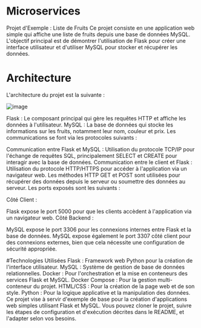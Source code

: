 # Microservices
Projet d'Exemple : Liste de Fruits
Ce projet consiste en une application web simple qui affiche une liste de fruits depuis une base de données MySQL. L'objectif principal est de démontrer l'utilisation de Flask pour créer une interface utilisateur et d'utiliser MySQL pour stocker et récupérer les données.

# Architecture
L'architecture du projet est la suivante :

![image](https://github.com/lucadipisa/Microservices-H3/assets/113420670/91851694-b235-4b90-9c7b-3e2419bd60d1)

Flask : Le composant principal qui gère les requêtes HTTP et affiche les données à l'utilisateur.
MySQL : La base de données qui stocke les informations sur les fruits, notamment leur nom, couleur et prix.
Les communications se font via les protocoles suivants :

Communication entre Flask et MySQL : Utilisation du protocole TCP/IP pour l'échange de requêtes SQL, principalement SELECT et CREATE pour interagir avec la base de données.
Communication entre le client et Flask : Utilisation du protocole HTTP/HTTPS pour accéder à l'application via un navigateur web. Les méthodes HTTP GET et POST sont utilisées pour récupérer des données depuis le serveur ou soumettre des données au serveur.
Les ports exposés sont les suivants :

Côté Client :

Flask expose le port 5000 pour que les clients accèdent à l'application via un navigateur web.
Côté Backend :

MySQL expose le port 3306 pour les connexions internes entre Flask et la base de données.
MySQL expose également le port 3307 côté client pour des connexions externes, bien que cela nécessite une configuration de sécurité appropriée.

#Technologies Utilisées
Flask : Framework web Python pour la création de l'interface utilisateur.
MySQL : Système de gestion de base de données relationnelles.
Docker : Pour l'orchestration et la mise en conteneurs des services Flask et MySQL.
Docker Compose : Pour la gestion multi-conteneur du projet.
HTML/CSS : Pour la création de la page web et de son style.
Python : Pour la logique applicative et la manipulation des données.
Ce projet vise à servir d'exemple de base pour la création d'applications web simples utilisant Flask et MySQL. Vous pouvez cloner le projet, suivre les étapes de configuration et d'exécution décrites dans le README, et l'adapter selon vos besoins.
